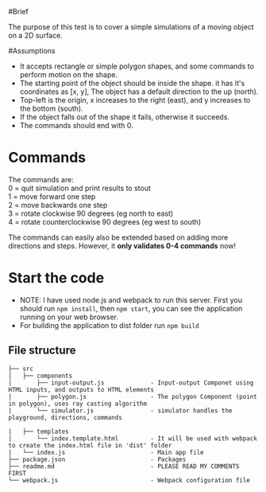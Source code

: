 #Brief

The purpose of this test is to cover a simple simulations of a moving object on a 2D surface. 

#Assumptions
* It accepts rectangle or simple polygon shapes, and some commands to perform motion on the shape. 
* The starting point of the object should be inside the shape. it has it's coordinates as [x, y], The object has a default direction to the up (north).
* Top-left is the origin, x increases to the right (east), and y increases to the bottom (south).
* If the object falls out of the shape it fails, otherwise it succeeds. 
* The commands should end with 0.

# Commands
The commands are:  
    0 = quit simulation and print results to ​stout  
    1 = move forward one step  
    2 = move backwards one step  
    3 = rotate clockwise 90 degrees (eg north to east)  
    4 = rotate counterclockwise 90 degrees (eg west to south)

The commands can easily also be extended based on adding more directions and steps. However, it **only validates 0-4 commands** now!

# Start the code

* NOTE: I have used node.js and webpack to run this server. First you should run `npm install`, then `npm start`, you can see the application running on your web browser.
* For building the application to dist folder run `npm build`


## File structure
```               
├── src
│   ├── components
|       ├── input-output.js             - Input-output Componet using HTML inputs, and outputs to HTML elements
|       ├── polygon.js                  - The polygon Component (point in polygon), uses ray casting algorithm 
|       └── simulator.js                - simulator handles the playground, directions, commands

|   ├── templates 
|       └── index.template.html         - It will be used with webpack to create the index.html file in 'dist' folder     
|   └── index.js                        - Main app file                  
├── package.json                        - Packages                                        
├── readme.md                           - PLEASE READ MY COMMENTS FIRST
└── webpack.js                          - Webpack configuration file                       

```

